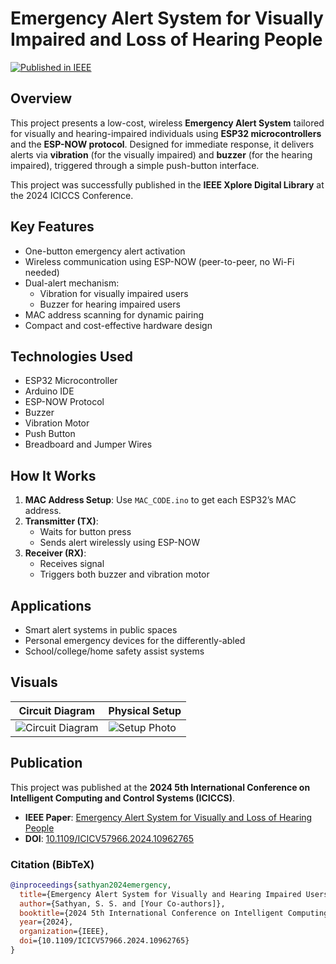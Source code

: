 # Emergency Alert System for Visually Impaired and Loss of Hearing People

[![Published in IEEE](https://img.shields.io/badge/IEEE-Published-blue)](https://ieeexplore.ieee.org/document/10962765)

## Overview

This project presents a low-cost, wireless **Emergency Alert System** tailored for visually and hearing-impaired individuals using **ESP32 microcontrollers** and the **ESP-NOW protocol**. Designed for immediate response, it delivers alerts via **vibration** (for the visually impaired) and **buzzer** (for the hearing impaired), triggered through a simple push-button interface.

This project was successfully published in the **IEEE Xplore Digital Library** at the 2024 ICICCS Conference.

## Key Features

- One-button emergency alert activation
- Wireless communication using ESP-NOW (peer-to-peer, no Wi-Fi needed)
- Dual-alert mechanism:
  - Vibration for visually impaired users
  - Buzzer for hearing impaired users
- MAC address scanning for dynamic pairing
- Compact and cost-effective hardware design

## Technologies Used

- ESP32 Microcontroller
- Arduino IDE
- ESP-NOW Protocol
- Buzzer
- Vibration Motor
- Push Button
- Breadboard and Jumper Wires

## How It Works

1. **MAC Address Setup**: Use `MAC_CODE.ino` to get each ESP32’s MAC address.
2. **Transmitter (TX)**:
   - Waits for button press
   - Sends alert wirelessly using ESP-NOW
3. **Receiver (RX)**:
   - Receives signal
   - Triggers both buzzer and vibration motor

## Applications

- Smart alert systems in public spaces
- Personal emergency devices for the differently-abled
- School/college/home safety assist systems

## Visuals

| Circuit Diagram | Physical Setup |
|-----------------|----------------|
| ![Circuit Diagram](docs/images/circuit_diagram.png) | ![Setup Photo](docs/images/setup_photo.jpg) |

## Publication

This project was published at the **2024 5th International Conference on Intelligent Computing and Control Systems (ICICCS)**.

- **IEEE Paper**: [Emergency Alert System for Visually and Loss of Hearing People](https://ieeexplore.ieee.org/document/10962765)
- **DOI**: [10.1109/ICICV57966.2024.10962765](https://doi.org/10.1109/ESIC64052.2025.10962765)

### Citation (BibTeX)

```bibtex
@inproceedings{sathyan2024emergency,
  title={Emergency Alert System for Visually and Hearing Impaired Users},
  author={Sathyan, S. S. and [Your Co-authors]},
  booktitle={2024 5th International Conference on Intelligent Computing and Control Systems (ICICCS)},
  year={2024},
  organization={IEEE},
  doi={10.1109/ICICV57966.2024.10962765}
}
